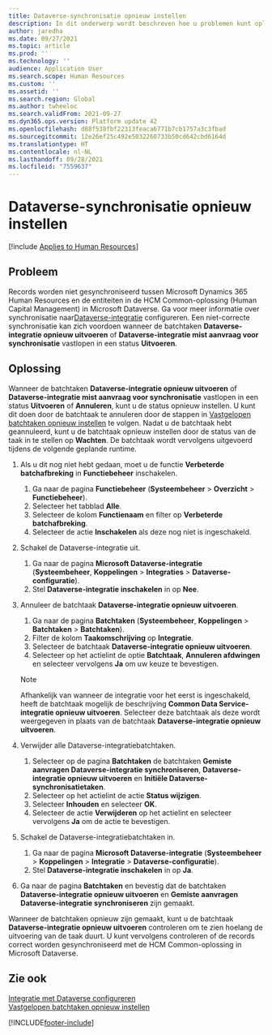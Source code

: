 ```yaml
---
title: Dataverse-synchronisatie opnieuw instellen
description: In dit onderwerp wordt beschreven hoe u problemen kunt oplossen met records die niet correct worden gesynchroniseerd tussen Microsoft Dynamics 365 Human Resources en de HCM Common-oplossing (Human Capital Management) in Microsoft Dataverse.
author: jaredha
ms.date: 09/27/2021
ms.topic: article
ms.prod: ''
ms.technology: ''
audience: Application User
ms.search.scope: Human Resources
ms.custom: ''
ms.assetid: ''
ms.search.region: Global
ms.author: twheeloc
ms.search.validFrom: 2021-09-27
ms.dyn365.ops.version: Platform update 42
ms.openlocfilehash: d88f538fbf22313feaca6771b7cb1757a3c3fbad
ms.sourcegitcommit: 12e26ef25c492e5032260733b50cd642cbd6164d
ms.translationtype: HT
ms.contentlocale: nl-NL
ms.lasthandoff: 09/28/2021
ms.locfileid: "7559637"
---
```

# <a name="reset-dataverse-synchronization"></a>Dataverse-synchronisatie opnieuw instellen

[!include [Applies to Human Resources](../includes/applies-to-hr.md)]

## <a name="issue"></a>Probleem

Records worden niet gesynchroniseerd tussen Microsoft Dynamics 365 Human Resources en de entiteiten in de HCM Common-oplossing (Human Capital Management) in Microsoft Dataverse. Ga voor meer informatie over synchronisatie naar[Dataverse-integratie](hr-admin-integration-common-data-service.md) configureren. Een niet-correcte synchronisatie kan zich voordoen wanneer de batchtaken **Dataverse-integratie opnieuw uitvoeren** of **Dataverse-integratie mist aanvraag voor synchronisatie** vastlopen in een status **Uitvoeren**.

## <a name="resolution"></a>Oplossing

Wanneer de batchtaken **Dataverse-integratie opnieuw uitvoeren** of **Dataverse-integratie mist aanvraag voor synchronisatie** vastlopen in een status **Uitvoeren** of **Annuleren**, kunt u de status opnieuw instellen. U kunt dit doen door de batchtaak te annuleren door de stappen in [Vastgelopen batchtaken opnieuw instellen](hr-admin-troubleshooting-batch-execution.md) te volgen. Nadat u de batchtaak hebt geannuleerd, kunt u de batchtaak opnieuw instellen door de status van de taak in te stellen op **Wachten**. De batchtaak wordt vervolgens uitgevoerd tijdens de volgende geplande runtime.

1. Als u dit nog niet hebt gedaan, moet u de functie **Verbeterde batchafbreking** in **Functiebeheer** inschakelen.
   1. Ga naar de pagina **Functiebeheer** (**Systeembeheer** > **Overzicht** > **Functiebeheer**).
   2. Selecteer het tabblad **Alle**.
   3. Selecteer de kolom **Functienaam** en filter op **Verbeterde batchafbreking**.
   4. Selecteer de actie **Inschakelen** als deze nog niet is ingeschakeld.

2. Schakel de Dataverse-integratie uit.
   1. Ga naar de pagina **Microsoft Dataverse-integratie** (**Systeembeheer**, **Koppelingen** > **Integraties** > **Dataverse-configuratie**).
   2. Stel **Dataverse-integratie inschakelen** in op **Nee**.

3. Annuleer de batchtaak **Dataverse-integratie opnieuw uitvoeren**.
   1. Ga naar de pagina **Batchtaken** (**Systeembeheer**, **Koppelingen** > **Batchtaken** > **Batchtaken**).
   2. Filter de kolom **Taakomschrijving** op **Integratie**.
   3. Selecteer de batchtaak **Dataverse-integratie opnieuw uitvoeren**.
   4. Selecteer op het actielint de optie **Batchtaak**, **Annuleren afdwingen** en selecteer vervolgens **Ja** om uw keuze te bevestigen.

   > [!NOTE]
   > Afhankelijk van wanneer de integratie voor het eerst is ingeschakeld, heeft de batchtaak mogelijk de beschrijving **Common Data Service-integratie opnieuw uitvoeren**. Selecteer deze batchtaak als deze wordt weergegeven in plaats van de batchtaak **Dataverse-integratie opnieuw uitvoeren**.

4. Verwijder alle Dataverse-integratiebatchtaken.
   1. Selecteer op de pagina **Batchtaken** de batchtaken **Gemiste aanvragen Dataverse-integratie synchroniseren**, **Dataverse-integratie opnieuw uitvoeren** en **Initiële Dataverse-synchronisatietaken**.
   2. Selecteer op het actielint de actie **Status wijzigen**. 
   3. Selecteer **Inhouden** en selecteer **OK**.
   4. Selecteer de actie **Verwijderen** op het actielint en selecteer vervolgens **Ja** om de actie te bevestigen.

5. Schakel de Dataverse-integratiebatchtaken in.
   1. Ga naar de pagina **Microsoft Dataverse-integratie** (**Systeembeheer** > **Koppelingen** > **Integratie** > **Dataverse-configuratie**).
   2. Stel **Dataverse-integratie inschakelen** in op **Ja**.

6. Ga naar de pagina **Batchtaken** en bevestig dat de batchtaken **Dataverse-integratie opnieuw uitvoeren** en **Gemiste aanvragen Dataverse-integratie synchroniseren** zijn gemaakt.

Wanneer de batchtaken opnieuw zijn gemaakt, kunt u de batchtaak **Dataverse-integratie opnieuw uitvoeren** controleren om te zien hoelang de uitvoering van de taak duurt. U kunt vervolgens controleren of de records correct worden gesynchroniseerd met de HCM Common-oplossing in Microsoft Dataverse.

## <a name="see-also"></a>Zie ook

[Integratie met Dataverse configureren](hr-admin-integration-common-data-service.md)<br>
[Vastgelopen batchtaken opnieuw instellen](hr-admin-troubleshooting-batch-execution.md)


[!INCLUDE[footer-include](../includes/footer-banner.md)]
